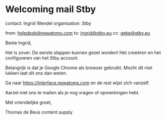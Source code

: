 # Welcoming mail Stby

contact: Ingrid Wendel
organisation: Stby

from: helpdesk@newatoms.com
to: ingrid@stby.eu
cc: geke@stby.eu

Beste Ingrid,

Het is zover. De eerste stappen kunnen gezet worden! Het creeëren en het configureren van het Stby account.

Belangrijk is dat je Google Chrome als browser gebruikt. Mocht dit niet lukken laat dit ons dan weten.

Ga naar https://interface.newatoms.com en de rest wijst zich vanzelf.

Aarzel niet ons te mailen als je nog vragen of opmerkingen hebt.

Met vriendelijke groet,

Thomas de Beus
content.supply
